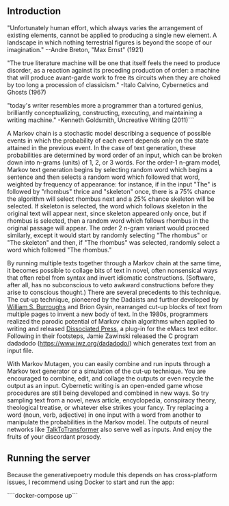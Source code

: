 ## Introduction

"Unfortunately human effort, which always varies the arrangement of existing elements, cannot be applied to producing a single new element. A landscape in which nothing terrestrial figures is beyond the scope of our imagination." --Andre Breton, "Max Ernst" (1921)

"The true literature machine will be one that itself feels the need to produce disorder, as a reaction against its preceding production of order: a machine that will produce avant-garde work to free its circuits when they are choked by too long a procession of classicism." -Italo Calvino, Cybernetics and Ghosts (1967)

"today's writer resembles more a programmer than a tortured genius, brilliantly conceptualizing, constructing, executing, and maintaining a writing machine." -Kenneth Goldsmith, Uncreative Writing (2011)```

A Markov chain is a stochastic model describing a sequence of possible events in which the probability of each event depends only on the state attained in the previous event. In the case of text generation, these probabilities are determined by word order of an input, which can be broken down into n-grams (units) of 1, 2, or 3 words. For the order-1 n-gram model, Markov text generation begins by selecting random word which begins a sentence and then selects a random word which followed that word, weighted by frequency of appearance: for instance, if in the input "The" is followed by "rhombus" thrice and "skeleton" once, there is a 75% chance the algorithm will select rhombus next and a 25% chance skeleton will be selected. If skeleton is selected, the word which follows skeleton in the original text will appear next, since skeleton appeared only once, but if rhombus is selected, then a random word which follows rhombus in the original passage will appear. The order 2 n-gram variant would proceed similarly, except it would start by randomly selecting "The rhombus" or "The skeleton" and then, if "The rhombus" was selected, randomly select a word which followed "The rhombus."

By running multiple texts together through a Markov chain at the same time, it becomes possible to collage bits of text in novel, often nonsensical ways that often rebel from syntax and invert idiomatic constructions. (Software, after all, has no subconscious to veto awkward constructions before they arise to conscious thought.) There are several precedents to this technique. The cut-up technique, pioneered by the Dadaists and further developed by [William S. Burroughs](https://www.writing.upenn.edu/~afilreis/88v/burroughs-cutup.html) and Brion Gysin, rearranged cut-up blocks of text from multiple pages to invent a new body of text. In the 1980s, programmers realized the parodic potential of Markov chain algorithms when applied to writing and released [Dissociated Press](http://catb.org/jargon/html/D/Dissociated-Press.html), a plug-in for the eMacs text editor. Following in their footsteps, Jamie Zawinski released the C program dadadodo (https://www.jwz.org/dadadodo/) which generates text from an input file.

With Markov Mutagen, you can easily combine and run inputs through a Markov text generator or a simulation of the cut-up technique. You are encouraged to combine, edit, and collage the outputs or even recycle the output as an input. Cybernetic writing is an open-ended game whose procedures are still being developed and combined in new ways. So try sampling text from a novel, news article, encyclopedia, conspiracy theory, theological treatise, or whatever else strikes your fancy. Try replacing a word (noun, verb, adjective) in one input with a word from another to manipulate the probabilities in the Markov model. The outputs of neural networks like [TalkToTransformer](http://talktotransformer.com) also serve well as inputs. And enjoy the fruits of your discordant prosody.  

## Running the server

Because the generativepoetry module this depends on has cross-platform issues, I recommend using Docker to start and run the app:

````docker-compose up```